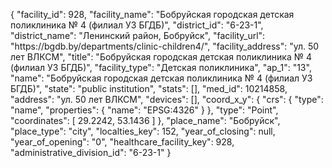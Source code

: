 {
    "facility_id": 928,
    "facility_name": "Бобруйская городская детская поликлиника № 4 (филиал УЗ БГДБ)",
    "district_id": "6-23-1",
    "district_name": "Ленинский район, Бобруйск",
    "facility_url": "https:\/\/bgdb.by\/departments\/clinic-children4\/",
    "facility_address": "ул. 50 лет ВЛКСМ",
    "title": "Бобруйская городская детская поликлиника № 4 (филиал УЗ БГДБ)",
    "facility_type": "Детская поликлиника",
    "ap_1": "13",
    "name": "Бобруйская городская детская поликлиника № 4 (филиал УЗ БГДБ)",
    "state": "public institution",
    "stats": [],
    "med_id": 10214858,
    "address": "ул. 50 лет ВЛКСМ",
    "devices": [],
    "coord_x_y": {
        "crs": {
            "type": "name",
            "properties": {
                "name": "EPSG:4326"
            }
        },
        "type": "Point",
        "coordinates": [
            29.2242,
            53.1436
        ]
    },
    "place_name": "Бобруйск",
    "place_type": "city",
    "localties_key": 152,
    "year_of_closing": null,
    "year_of_opening": "0",
    "healthcare_facility_key": 928,
    "administrative_division_id": "6-23-1"
}